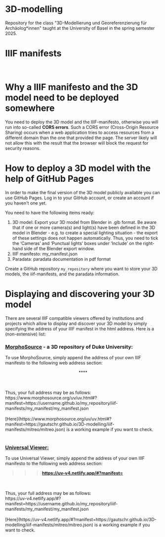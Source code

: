 # 3D-modelling

Repository for the class "3D-Modellierung und Georeferenzierung für Archäolog*innen" taught at the University of Basel in the spring semester 2025.
<br>

# IIIF manifests

<br>

# Why a IIIF manifesto and the 3D model need to be deployed somewhere
You need to deploy the 3D model and the IIIF-manifesto, otherwise you will run into so-called **CORS errors**. Such a CORS error (Cross-Origin Resource Sharing) occurs when a web application tries to access resources from a different domain than the one that provided the page. The server likely will not allow this with the result that the browser will block the request for security reasons.
<br>

# How to deploy a 3D model with the help of GitHub Pages

In order to make the final version of the 3D model publicly available you can use GitHub Pages. 
Log in to your GitHub account, or create an account if you haven't one yet.

You need to have the following items ready:
1. 3D model: Export your 3D model from Blender in .glb format. Be aware that if one or more camera(s) and light(s) have been defined in the 3D model in Blender - e.g. to create a special lighting situation - the export of these settings does not happen automatically. Thus, you need to tick the ‘Cameras’ and ‘Punctual lights’ boxes under ‘Include’ on the right-hand side of the Blender export window.
2. IIIF manifesto: my_manifest.json
3. Paradata: paradata documentation in pdf format

Create a GitHub repository `my_repository` where you want to store your 3D models, the iiif-manifests, and the paradata information.


# Displaying and discovering your 3D model

There are several IIIF compatible viewers offered by institutions and projects which allow to display and discover your 3D model by simply specifying the address of your IIIF manifest in the html address. Here is a (non-extensive) list:
<br>
### **[MorphoSource](https://www.morphosource.org/)** - a 3D repository of Duke University:
To use MorphoSource, simply append the address of your own IIIF manifesto to the following web address section:
<br>
<p align="center">
  **<https://www.morphosource.org/uv/uv.html#?manifest=>**
</p>
<br>
<br>
Thus, your full address may be as follows: 
<br>
https://www.morphosource.org/uv/uv.html#?manifest=https://username.github.io/my_repository/iiif-manifests/my_manifest/my_manifest.json
<br>
<br>
[Here](https://www.morphosource.org/uv/uv.html#?manifest=https://gautschr.github.io/3D-modelling/iiif-manifests/mitreo/mitreo.json) is a working example if you want to check.
<br>
<br>

### **[Universal Viewer:](https://universalviewer.io/)**
To use Universal Viewer, simply append the address of your own IIIF manifesto to the following web address section:
<br>
>>> **<https://uv-v4.netlify.app/#?manifest=>**
<br>
<br>
Thus, your full address may be as follows:
<br>
https://uv-v4.netlify.app/#?manifest=https://username.github.io/my_repository/iiif-manifests/my_manifest/my_manifest.json
<br>
<br>
[Here](https://uv-v4.netlify.app/#?manifest=https://gautschr.github.io/3D-modelling/iiif-manifests/mitreo/mitreo.json) is a working example if you want to check.
 
